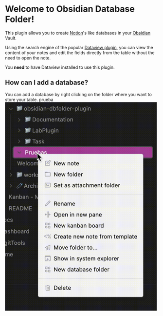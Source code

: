# Welcome to Obsidian Database Folder!
This plugin allows you to create [Notion](https://www.notion.so)'s like databases in your [Obsidian](https://obsidian.md) Vault.

Using the search engine of the popular [Dataview plugin](https://github.com/blacksmithgu/obsidian-dataview), you can view the content of your notes and edit the fields directly from the table without the need to open the note.

You **need** to have Dataview installed to use this plugin.

## How can I add a database?
You can add a database by right clicking on the folder where you want to store your table.
prueba
![AddDatabase.gif](assets/AddDatabase.gif)